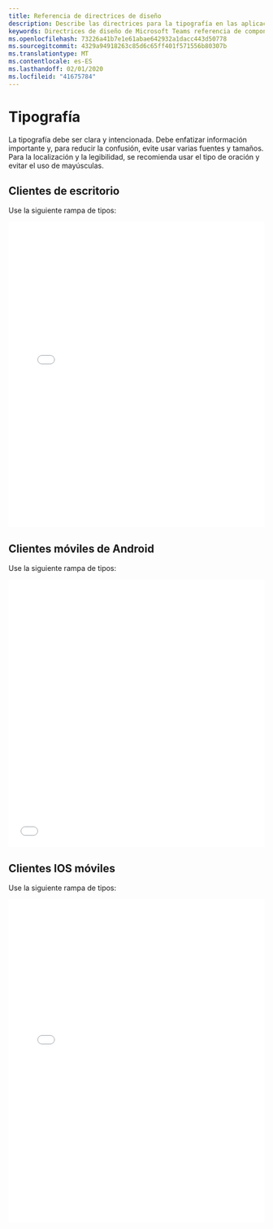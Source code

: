 ```yaml
---
title: Referencia de directrices de diseño
description: Describe las directrices para la tipografía en las aplicaciones
keywords: Directrices de diseño de Microsoft Teams referencia de componentes tipográficas
ms.openlocfilehash: 73226a41b7e1e61abae642932a1dacc443d50778
ms.sourcegitcommit: 4329a94918263c85d6c65ff401f571556b80307b
ms.translationtype: MT
ms.contentlocale: es-ES
ms.lasthandoff: 02/01/2020
ms.locfileid: "41675784"
---
```

# <a name="typography"></a>Tipografía

La tipografía debe ser clara y intencionada. Debe enfatizar información importante y, para reducir la confusión, evite usar varias fuentes y tamaños. Para la localización y la legibilidad, se recomienda usar el tipo de oración y evitar el uso de mayúsculas.

## <a name="desktop-clients"></a>Clientes de escritorio

Use la siguiente rampa de tipos:
<iframe height='600' scrolling='no' title='Directrices de diseño de Microsoft Teams: rampa de tipografía' src='//codepen.io/msteams/embed/xPxxQz/?height=687&theme-id=31655&default-tab=result&embed-version=2' frameborder='no' allowtransparency='true' allowfullscreen='true' style='width: 100%; overflow:hidden;margin:0; padding:0; border:none; '>Consulte las guías de diseño de Microsoft Teams: la rampa de tipografía de Microsoft Teams (@msteams) en CodePen.</iframe>

## <a name="mobile-android-clients"></a>Clientes móviles de Android

Use la siguiente rampa de tipos:
<iframe height="525" style="width: 100%; " scrolling="no" title="Directrices de diseño de Android de Microsoft Teams: tipografía" src="//codepen.io/msteams/embed/vYBWOoX/?height=565&theme-id=31655&default-tab=result" frameborder="no" allowtransparency="true" allowfullscreen="true">
Vea las <a href='https://codepen.io/msteams/pen/vYBWOoX/'>guías de diseño de Android de Microsoft Teams-Typography</a> by Bill Bliss (<a href='https://codepen.io/msteams'>@msteams</a>) en <a href='https://codepen.io'>CodePen</a>.
</iframe>

## <a name="mobile-ios-clients"></a>Clientes IOS móviles

Use la siguiente rampa de tipos:
<iframe height="635" style="width: 100%; " scrolling="no" title="Directrices de diseño de Microsoft Teams para IOS: tipografía" src="//codepen.io/msteams/embed/qBWVWjw/?height=825&theme-id=31655&default-tab=result&editable=true" frameborder="no" allowtransparency="true" allowfullscreen="true">
Consulte las <a href='https://codepen.io/msteams/pen/qBWVWjw/'>directrices de diseño de Microsoft Teams para iOS-Typography</a> by Bill Bliss (<a href='https://codepen.io/msteams'>@msteams</a>) en <a href='https://codepen.io'>CodePen</a>.
</iframe>
